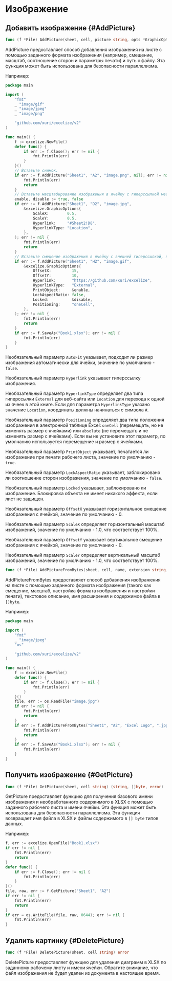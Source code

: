 # Изображение

## Добавить изображение {#AddPicture}

```go
func (f *File) AddPicture(sheet, cell, picture string, opts *GraphicOptions) error
```

AddPicture предоставляет способ добавления изображения на листе с помощью заданного формата изображения (например, смещение, масштаб, соотношение сторон и параметры печати) и путь к файлу. Эта функция может быть использована для безопасности параллелизма.

Например:

```go
package main

import (
    "fmt"
    _ "image/gif"
    _ "image/jpeg"
    _ "image/png"

    "github.com/xuri/excelize/v2"
)

func main() {
    f := excelize.NewFile()
    defer func() {
        if err := f.Close(); err != nil {
            fmt.Println(err)
        }
    }()
    // Вставьте снимок.
    if err := f.AddPicture("Sheet1", "A2", "image.png", nil); err != nil {
        fmt.Println(err)
        return
    }
    // Вставьте масштабирование изображения в ячейку с гиперссылкой местоположения.
    enable, disable := true, false
    if err := f.AddPicture("Sheet1", "D2", "image.jpg",
        &excelize.GraphicOptions{
            ScaleX:        0.5,
            ScaleY:        0.5,
            Hyperlink:     "#Sheet2!D8",
            HyperlinkType: "Location",
        },
    ); err != nil {
        fmt.Println(err)
        return
    }
    // Вставьте смещение изображения в ячейку с внешней гиперссылкой, поддержкой печати и позиционирования.
    if err := f.AddPicture("Sheet1", "H2", "image.gif",
        &excelize.GraphicOptions{
            OffsetX:         15,
            OffsetY:         10,
            Hyperlink:       "https://github.com/xuri/excelize",
            HyperlinkType:   "External",
            PrintObject:     &enable,
            LockAspectRatio: false,
            Locked:          &disable,
            Positioning:     "oneCell",
        },
    ); err != nil {
        fmt.Println(err)
        return
    }
    if err := f.SaveAs("Book1.xlsx"); err != nil {
        fmt.Println(err)
    }
}
```

Необязательный параметр `AutoFit` указывает, подходит ли размер изображения автоматически для ячейки, значение по умолчанию - `false`.

Необязательный параметр `Hyperlink` указывает гиперссылку изображения.

Необязательный параметр `HyperlinkType` определяет два типа гиперссылки `External` для веб-сайта или `Location` для перехода к одной из ячеек в этой книге. Если для параметра `HyperlinkType` указано значение `Location`, координаты должны начинаться с символа `#`.

Необязательный параметр `Positioning` определяет два типа положения изображения в электронной таблице Excel: `oneCell` (перемещать, но не изменять размер с ячейками) или `absolute` (не перемещать и не изменять размер с ячейками). Если вы не установите этот параметр, по умолчанию используется перемещение и размер с ячейками.

Необязательный параметр `PrintObject` указывает, печатается ли изображение при печати рабочего листа, значение по умолчанию - `true`.

Необязательный параметр `LockAspectRatio` указывает, заблокировано ли соотношение сторон изображения, значение по умолчанию - `false`.

Необязательный параметр `Locked` указывает, заблокировано ли изображение. Блокировка объекта не имеет никакого эффекта, если лист не защищен.

Необязательный параметр `OffsetX` указывает горизонтальное смещение изображения с ячейкой, значение по умолчанию - 0.

Необязательный параметр `ScaleX` определяет горизонтальный масштаб изображений, значение по умолчанию - 1.0, что соответствует 100%.

Необязательный параметр `OffsetY` указывает вертикальное смещение изображения с ячейкой, значение по умолчанию - 0.

Необязательный параметр `ScaleY` определяет вертикальный масштаб изображений, значение по умолчанию - 1.0, что соответствует 100%.

```go
func (f *File) AddPictureFromBytes(sheet, cell, name, extension string, file []byte, opts *GraphicOptions) error
```

AddPictureFromBytes предоставляет способ добавления изображения на листе с помощью заданного формата изображения (такого как смещение, масштаб, настройка формата изображения и настройки печати), текстовое описание, имя расширения и содержимое файла в `[]byte`.

Например:

```go
package main

import (
    "fmt"
    _ "image/jpeg"
    "os"

    "github.com/xuri/excelize/v2"
)

func main() {
    f := excelize.NewFile()
    defer func() {
        if err := f.Close(); err != nil {
            fmt.Println(err)
        }
    }()
    file, err := os.ReadFile("image.jpg")
    if err != nil {
        fmt.Println(err)
        return
    }
    if err := f.AddPictureFromBytes("Sheet1", "A2", "Excel Logo", ".jpg", file, nil); err != nil {
        fmt.Println(err)
        return
    }
    if err := f.SaveAs("Book1.xlsx"); err != nil {
        fmt.Println(err)
    }
}
```

## Получить изображение {#GetPicture}

```go
func (f *File) GetPicture(sheet, cell string) (string, []byte, error)
```

GetPicture предоставляет функцию для получения базового имени изображения и необработанного содержимого в XLSX с помощью заданного рабочего листа и имени ячейки. Эта функция может быть использована для безопасности параллелизма. Эта функция возвращает имя файла в XLSX и файлы содержимого в `[] byte` типов данных.

Например:

```go
f, err := excelize.OpenFile("Book1.xlsx")
if err != nil {
    fmt.Println(err)
    return
}
defer func() {
    if err := f.Close(); err != nil {
        fmt.Println(err)
    }
}()
file, raw, err := f.GetPicture("Sheet1", "A2")
if err != nil {
    fmt.Println(err)
    return
}
if err = os.WriteFile(file, raw, 0644); err != nil {
    fmt.Println(err)
}
```

## Удалить картинку {#DeletePicture}

```go
func (f *File) DeletePicture(sheet, cell string) error
```

DeletePicture предоставляет функцию для удаления диаграмм в XLSX по заданному рабочему листу и имени ячейки. Обратите внимание, что файл изображения не будет удален из документа в настоящее время.
